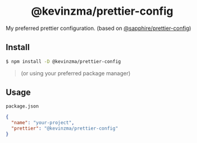 <h1 align="center">@kevinzma/prettier-config</h1>

My preferred prettier configuration. (based on [@sapphire/prettier-config](https://npm.im/@sapphire/prettier-config))

## Install

```bash
$ npm install -D @kevinzma/prettier-config
```

> (or using your preferred package manager)

## Usage

`package.json`

```json
{
  "name": "your-project",
  "prettier": "@kevinzma/prettier-config"
}
```
